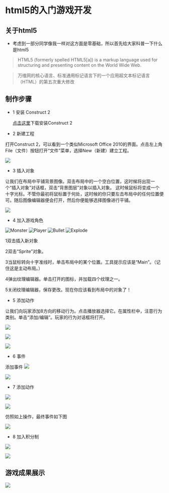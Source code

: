 # html5的入门游戏开发
## 关于html5
*  考虑到一部分同学像我一样对这方面是零基础，所以首先给大家科普一下什么是html5
 >   HTML5 (formerly spelled HTML5[a]) is a markup language used for structuring and presenting content on the World Wide Web. 
     
 >   万维网的核心语言、标准通用标记语言下的一个应用超文本标记语言（HTML）的第五次重大修改
 
 ## 制作步骤
 * 1 安装 Construct 2
 
   [点击这里](https://www.scirra.com/construct2/releases/r262)下载安装Construct 2
   
  * 2 新建工程
  
  打开Construct 2，可以看到一个类似Microsoft Office 2010的界面。点击左上角File（文件）按钮打开“文件”菜单，选择New（新建）建立工程。
  
  ![](https://www.scirra.com/images/articles/filenew.png)
  
  * 3 插入对象
  
 让我们在布局中平铺背景图像。双击布局中的一个空白位置，这时候将出现一个“插入对象”对话框，双击“背景图层”对象以插入对象。 这时候鼠标将变成一个十字光标。不管你最初将鼠标置于何处，这时候的你只要左击布局中的任何位置便可。随后图像编辑器便会打开，然后你便能够选择图像进行平铺。
 
 ![](https://www.scirra.com/images/articles/insertobject.png)
 
 * 4 加入游戏角色
 
 ![Monster](https://www.scirra.com/images/articles/monster.png)
 ![Player](https://www.scirra.com/images/articles/player.png)
 ![Bullet](https://www.scirra.com/images/articles/bullet.png)
 ![Explode](https://www.scirra.com/images/articles/bullet.png)
 
 1双击插入新对象

2双击“Sprite”对象。

3当鼠标转向十字准线时，单击布局中的某个位置。工具提示应该是“Main”。（记住这是主动布局。）

4弹出纹理编辑器。单击打开的图标，并加载四个纹理之一。

5关闭纹理编辑器，保存更改。现在你应该看到布局中的对象了！

* 5 添加动作

让我们向玩家添加8方向的移动行为。点击播放器选择它。在属性栏中，注意行为类别。单击“添加/编辑”。玩家的行为对话框将打开。

![](https://www.scirra.com/images/articles/openbehaviors.png)

![](https://www.scirra.com/images/articles/add8dir.png)

![](https://www.scirra.com/images/articles/playerbehaviors_2.png)

* 6 事件

添加事件
![](https://www.scirra.com/images/articles/newevent_2.png)

![](https://www.scirra.com/images/articles/alwayslookatmouse.png)

* 7 添加动作

![](https://www.scirra.com/images/articles/addactiondlg.png)

![](https://www.scirra.com/images/articles/everytickcnd.png)

仿照如上操作，最终事件如下图

![](http://a1.qpic.cn/psb?/V10WsyPe3UzLA1/jYyxRM0mIYdCDReFcuCrrrWvtDUqPnXVBUpCLoQv5x8!/b/dDQBAAAAAAAA&ek=1&kp=1&pt=0&bo=QAUCA0AFAgMBACc!&tl=3&vuin=2148174380&tm=1538816400&sce=60-2-2&rf=viewer_311)

* 8 加入积分制

![](https://www.scirra.com/images/articles/addglobal.png)

![](https://www.scirra.com/images/articles/addglobalscore.png)

## 游戏成果展示

![](http://wx4.sinaimg.cn/large/005TGGHgly1fvxavnckvvg30gp0atx6p.gif)
